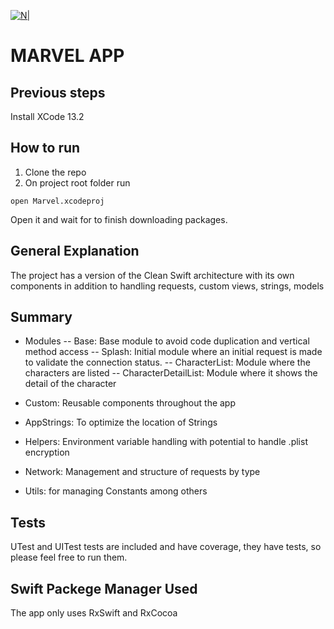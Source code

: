 [![N|](https://logodownload.org/wp-content/uploads/2017/05/marvel-logo-4-1.png)](https://logodownload.org/wp-content/uploads/2017/05/marvel-logo-4-1.png)
# MARVEL APP

## Previous steps

Install XCode 13.2

## How to run

1. Clone the repo
2. On project root folder run

```
open Marvel.xcodeproj
```

Open it and wait for to finish downloading packages.

## General Explanation

The project has a version of the Clean Swift architecture with its own components in addition to handling requests, custom views, strings, models

## Summary
- Modules
-- Base: Base module to avoid code duplication and vertical method access
-- Splash: Initial module where an initial request is made to validate the connection status.
-- CharacterList: Module where the characters are listed
-- CharacterDetailList: Module where it shows the detail of the character

- Custom: Reusable components throughout the app
- AppStrings: To optimize the location of Strings
- Helpers: Environment variable handling with potential to handle .plist encryption
- Network: Management and structure of requests by type
- Utils: for managing Constants among others

## Tests

UTest and UITest tests are included and have coverage, they have tests, so please feel free to run them.

## Swift Packege Manager Used

The app only uses RxSwift and RxCocoa

